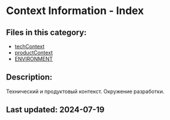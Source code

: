 # Context Information - Index

## Files in this category:

- [techContext](./techContext.md)
- [productContext](./productContext.md)
- [ENVIRONMENT](./ENVIRONMENT.md)

## Description:

Технический и продуктовый контекст. Окружение разработки.

## Last updated: 2024-07-19 